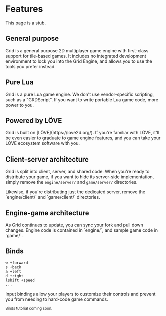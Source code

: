 # Features

<div class="alert alert-warning mb-5" role="alert">
  This page is a stub.
</div>

## General purpose

<p class="mb-5">
  Grid is a general purpose 2D multiplayer game engine with first-class support
  for tile-based games. It includes no integrated development environment to
  lock you into the Grid Engine, and allows you to use the tools you prefer
  instead.
</p>

## Pure Lua

<p class="mb-5">
  Grid is a pure Lua game engine. We don't use vendor-specific scripting, such
  as a "GRDScript". If you want to write portable Lua game code, more power
  to you.
</p>

## Powered by LÖVE

<p class="mb-5">
  Grid is built on [LÖVE](https://love2d.org/). If you're familiar with LÖVE,
  it'll be even easier to graduate to game engine features, and you can take
  your LÖVE ecosystem software with you.
</p>

## Client-server architecture

Grid is split into client, server, and shared code. When you're ready to
distribute your game, if you want to hide its server-side implementation,
simply remove the `engine/server/` and `game/server/` directories.

<p class="mb-5">
  Likewise, if you're distributing just the dedicated server, remove the
  `engine/client/` and `game/client/` directories.
</p>

## Engine-game architecture

<p class="mb-5">
  As Grid continues to update, you can sync your fork and pull down changes.
  Engine code is contained in `engine/`, and sample game code in `game/`.
</p>

## Binds
<pre><code>w +forward
s +back
a +left
d +right
lshift +speed
...</code></pre>

Input bindings allow your players to customize their controls and prevent you
from needing to hard-code game commands.

<p class="mb-5">
  <!-- [Learn more about Binds →](tutorials/Binds) -->
  <small>Binds tutorial coming soon.</small>
</p>
